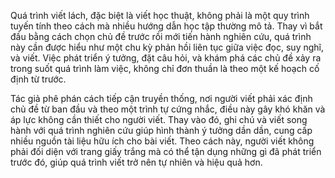 Quá trình viết lách, đặc biệt là viết học thuật, không phải là một quy trình tuyến tính theo cách mà nhiều hướng dẫn học tập thường mô tả. Thay vì bắt đầu bằng cách chọn chủ đề trước rồi mới tiến hành nghiên cứu, quá trình này cần được hiểu như một chu kỳ phản hồi liên tục giữa việc đọc, suy nghĩ, và viết. Việc phát triển ý tưởng, đặt câu hỏi, và khám phá các chủ đề xảy ra trong suốt quá trình làm việc, không chỉ đơn thuần là theo một kế hoạch cố định từ trước.

Tác giả phê phán cách tiếp cận truyền thống, nơi người viết phải xác định chủ đề từ ban đầu và theo một trình tự cứng nhắc, điều này gây khó khăn và áp lực không cần thiết cho người viết. Thay vào đó, ghi chú và viết song hành với quá trình nghiên cứu giúp hình thành ý tưởng dần dần, cung cấp nhiều nguồn tài liệu hữu ích cho bài viết. Theo cách này, người viết không phải đối diện với trang giấy trắng mà có thể tận dụng những gì đã phát triển trước đó, giúp quá trình viết trở nên tự nhiên và hiệu quả hơn.